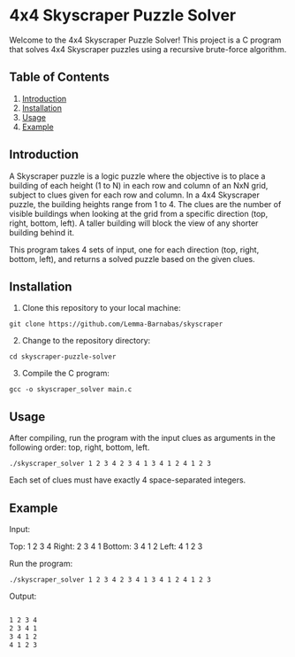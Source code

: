 # 4x4 Skyscraper Puzzle Solver

Welcome to the 4x4 Skyscraper Puzzle Solver! This project is a C program that solves 4x4 Skyscraper puzzles using a recursive brute-force algorithm.

## Table of Contents

1. [Introduction](#introduction)
2. [Installation](#installation)
3. [Usage](#usage)
4. [Example](#example)

## Introduction

A Skyscraper puzzle is a logic puzzle where the objective is to place a building of each height (1 to N) in each row and column of an NxN grid, subject to clues given for each row and column. In a 4x4 Skyscraper puzzle, the building heights range from 1 to 4. The clues are the number of visible buildings when looking at the grid from a specific direction (top, right, bottom, left). A taller building will block the view of any shorter building behind it.

This program takes 4 sets of input, one for each direction (top, right, bottom, left), and returns a solved puzzle based on the given clues.

## Installation

1. Clone this repository to your local machine:

` git clone https://github.com/Lemma-Barnabas/skyscraper `

2. Change to the repository directory:

` cd skyscraper-puzzle-solver `

3. Compile the C program:

` gcc -o skyscraper_solver main.c `

## Usage

After compiling, run the program with the input clues as arguments in the following order: top, right, bottom, left.
<prev>

` ./skyscraper_solver 1 2 3 4 2 3 4 1 3 4 1 2 4 1 2 3 `

Each set of clues must have exactly 4 space-separated integers.

## Example

Input:

Top: 1 2 3 4
Right: 2 3 4 1
Bottom: 3 4 1 2
Left: 4 1 2 3

Run the program:

` ./skyscraper_solver 1 2 3 4 2 3 4 1 3 4 1 2 4 1 2 3 `


Output:
<prev>
```bash

1 2 3 4
2 3 4 1
3 4 1 2
4 1 2 3

```
</prev>
